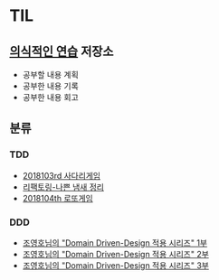 # TIL

## [의식적인 연습](https://github.com/slipp/jwp-book) 저장소
* 공부할 내용 계획
* 공부한 내용 기록
* 공부한 내용 회고

## 분류
### TDD
* [2018103rd 사다리게임](https://github.com/ddingcham/TIL/tree/master/201810_3rd)
* [리팩토링-나쁜 냄새 정리](https://github.com/ddingcham/TIL/blob/master/201810_3rd/Bad_Smell.md)
* [2018104th 로또게임](https://github.com/ddingcham/TIL/tree/master/201810_4th)  

### DDD
* [조영호님의 "Domain Driven-Design 적용 시리즈" 1부](https://github.com/ddingcham/ORMWithDDD/tree/master/demo/doc/1.VALUE%20OBJECT%20%26%20REFERENCE%20OBJECT)
* [조영호님의 "Domain Driven-Design 적용 시리즈" 2부](https://github.com/ddingcham/ORMWithDDD/tree/master/demo/doc/2.AGGREGATE-%20REPOSITORY)  
* [조영호님의 "Domain Driven-Design 적용 시리즈" 3부](https://github.com/ddingcham/ORMWithDDD/tree/master/demo/doc/3.DI%20-%20AOP)

